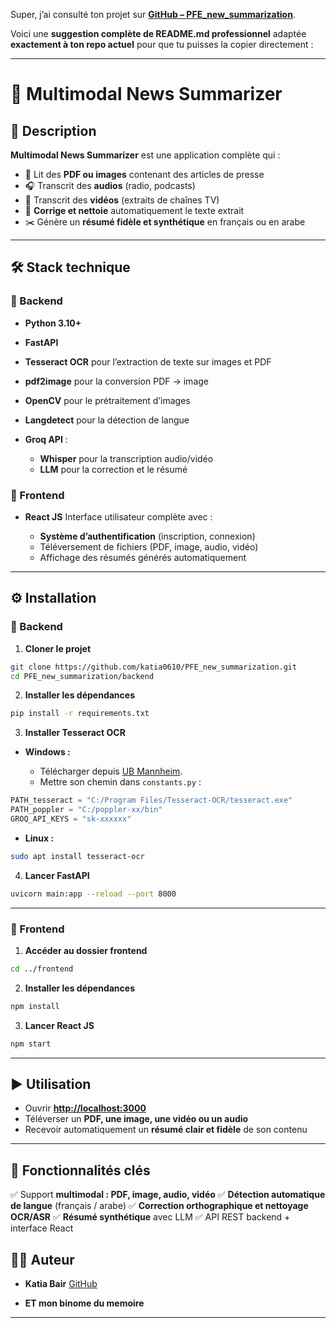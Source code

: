 Super, j’ai consulté ton projet sur [**GitHub – PFE\_new\_summarization**](https://github.com/katia0610/PFE_new_summarization).

Voici une **suggestion complète de README.md professionnel** adaptée **exactement à ton repo actuel** pour que tu puisses la copier directement :

---

# 📰 Multimodal News Summarizer

## 🚀 Description

**Multimodal News Summarizer** est une application complète qui :

* 📄 Lit des **PDF ou images** contenant des articles de presse
* 🎧 Transcrit des **audios** (radio, podcasts)
* 🎥 Transcrit des **vidéos** (extraits de chaînes TV)
* 📝 **Corrige et nettoie** automatiquement le texte extrait
* ✂️ Génère un **résumé fidèle et synthétique** en français ou en arabe

---

## 🛠️ Stack technique

### 🔧 Backend

* **Python 3.10+**
* **FastAPI**
* **Tesseract OCR** pour l’extraction de texte sur images et PDF
* **pdf2image** pour la conversion PDF → image
* **OpenCV** pour le prétraitement d’images
* **Langdetect** pour la détection de langue
* **Groq API** :

  * **Whisper** pour la transcription audio/vidéo
  * **LLM** pour la correction et le résumé

### 🎨 Frontend

* **React JS**
  Interface utilisateur complète avec :

  * **Système d’authentification** (inscription, connexion)
  * Téléversement de fichiers (PDF, image, audio, vidéo)
  * Affichage des résumés générés automatiquement


---


## ⚙️ Installation

### 🔧 Backend

1. **Cloner le projet**

```bash
git clone https://github.com/katia0610/PFE_new_summarization.git
cd PFE_new_summarization/backend
```

2. **Installer les dépendances**

```bash
pip install -r requirements.txt
```

3. **Installer Tesseract OCR**

* **Windows :**

  * Télécharger depuis [UB Mannheim](https://github.com/UB-Mannheim/tesseract/wiki).
  * Mettre son chemin dans `constants.py` :

```python
PATH_tesseract = "C:/Program Files/Tesseract-OCR/tesseract.exe"
PATH_poppler = "C:/poppler-xx/bin"
GROQ_API_KEYS = "sk-xxxxxx"
```

* **Linux :**

```bash
sudo apt install tesseract-ocr
```

4. **Lancer FastAPI**

```bash
uvicorn main:app --reload --port 8000
```

---

### 🎨 Frontend

1. **Accéder au dossier frontend**

```bash
cd ../frontend
```

2. **Installer les dépendances**

```bash
npm install
```

3. **Lancer React JS**

```bash
npm start
```

---

## ▶️ Utilisation

* Ouvrir **[http://localhost:3000](http://localhost:3000)**
* Téléverser un **PDF, une image, une vidéo ou un audio**
* Recevoir automatiquement un **résumé clair et fidèle** de son contenu

---

## 🎯 Fonctionnalités clés

✅ Support **multimodal : PDF, image, audio, vidéo**
✅ **Détection automatique de langue** (français / arabe)
✅ **Correction orthographique et nettoyage OCR/ASR**
✅ **Résumé synthétique** avec LLM
✅ API REST backend + interface React



## 🧑‍💻 Auteur

* **Katia Bair**
  [GitHub](https://github.com/katia0610)
  
* **ET mon binome du memoire**
  

---

